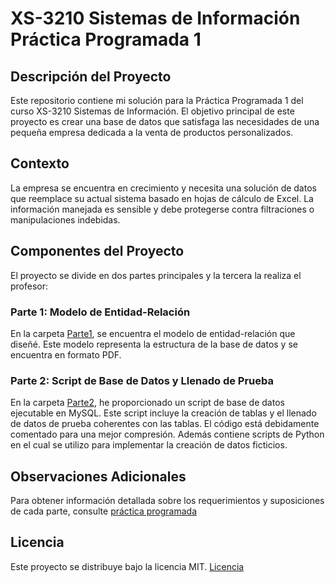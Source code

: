 # XS-3210 Sistemas de Información Práctica Programada 1

## Descripción del Proyecto
Este repositorio contiene mi solución para la Práctica Programada 1 del curso XS-3210 Sistemas de Información. El objetivo principal de este proyecto es crear una base de datos que satisfaga las necesidades de una pequeña empresa dedicada a la venta de productos personalizados.

## Contexto
La empresa se encuentra en crecimiento y necesita una solución de datos que reemplace su actual sistema basado en hojas de cálculo de Excel. La información manejada es sensible y debe protegerse contra filtraciones o manipulaciones indebidas.

## Componentes del Proyecto
El proyecto se divide en dos partes principales y la tercera la realiza el profesor:

### Parte 1: Modelo de Entidad-Relación

En la carpeta [Parte1](Parte1), se encuentra el modelo de entidad-relación que diseñé. Este modelo representa la estructura de la base de datos y se encuentra en formato PDF.
### Parte 2: Script de Base de Datos y Llenado de Prueba

En la carpeta [Parte2](Parte2), he proporcionado un script de base de datos ejecutable en MySQL. Este script incluye la creación de tablas y el llenado de datos de prueba coherentes con las tablas. El código está debidamente comentado para una mejor compresión. Además contiene scripts de Python en el cual se utilizo para implementar la creación de datos ficticios.

## Observaciones Adicionales
Para obtener información detallada sobre los requerimientos y suposiciones de cada parte, consulte [práctica programada](Pratica_Programada1.pdf)

## Licencia
Este proyecto se distribuye bajo la licencia MIT. [Licencia](LICENSE)

